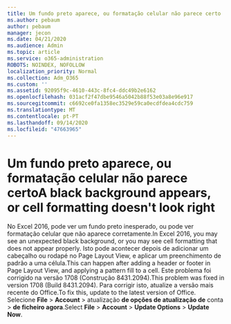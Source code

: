 ```yaml
---
title: Um fundo preto aparece, ou formatação celular não parece certo
ms.author: pebaum
author: pebaum
manager: jecon
ms.date: 04/21/2020
ms.audience: Admin
ms.topic: article
ms.service: o365-administration
ROBOTS: NOINDEX, NOFOLLOW
localization_priority: Normal
ms.collection: Adm_O365
ms.custom: ''
ms.assetid: 92095f9c-4610-443c-8fc4-ddc49b2e6162
ms.openlocfilehash: 031acf2f47dbe9546a5042b88f53e03a8e96e917
ms.sourcegitcommit: c6692ce0fa1358ec3529e59ca0ecdfdea4cdc759
ms.translationtype: MT
ms.contentlocale: pt-PT
ms.lasthandoff: 09/14/2020
ms.locfileid: "47663965"
---
```

# <a name="a-black-background-appears-or-cell-formatting-doesnt-look-right"></a><span data-ttu-id="a3a88-102">Um fundo preto aparece, ou formatação celular não parece certo</span><span class="sxs-lookup"><span data-stu-id="a3a88-102">A black background appears, or cell formatting doesn't look right</span></span>

<span data-ttu-id="a3a88-103">No Excel 2016, pode ver um fundo preto inesperado, ou pode ver formatação celular que não aparece corretamente.</span><span class="sxs-lookup"><span data-stu-id="a3a88-103">In Excel 2016, you may see an unexpected black background, or you may see cell formatting that does not appear properly.</span></span> <span data-ttu-id="a3a88-104">Isto pode acontecer depois de adicionar um cabeçalho ou rodapé no Page Layout View, e aplicar um preenchimento de padrão a uma célula.</span><span class="sxs-lookup"><span data-stu-id="a3a88-104">This can happen after adding a header or footer in Page Layout View, and applying a pattern fill to a cell.</span></span> <span data-ttu-id="a3a88-105">Este problema foi corrigido na versão 1708 (Construção 8431.2094).</span><span class="sxs-lookup"><span data-stu-id="a3a88-105">This problem was fixed in version 1708 (Build 8431.2094).</span></span> <span data-ttu-id="a3a88-106">Para corrigir isto, atualize a versão mais recente do Office.</span><span class="sxs-lookup"><span data-stu-id="a3a88-106">To fix this, update to the latest version of Office.</span></span> <span data-ttu-id="a3a88-107">Selecione **File** \> **Account** \> atualização **de opções de atualização de** conta \> **de ficheiro agora**.</span><span class="sxs-lookup"><span data-stu-id="a3a88-107">Select **File** \> **Account** \> **Update Options** \> **Update Now**.</span></span>
  

